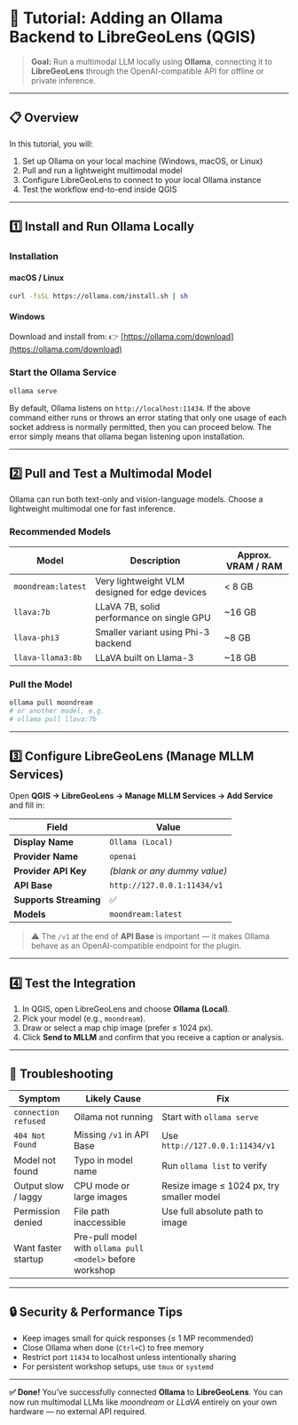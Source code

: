 # 🧠 Tutorial: Adding an Ollama Backend to LibreGeoLens (QGIS)

> **Goal:** Run a multimodal LLM locally using **Ollama**, connecting it to **LibreGeoLens** through the OpenAI-compatible API for offline or private inference.

---

## 📋 Overview

In this tutorial, you will:
1. Set up Ollama on your local machine (Windows, macOS, or Linux)  
2. Pull and run a lightweight multimodal model  
3. Configure LibreGeoLens to connect to your local Ollama instance  
4. Test the workflow end-to-end inside QGIS  

---

## 1️⃣ Install and Run Ollama Locally

### Installation

#### macOS / Linux
```bash
curl -fsSL https://ollama.com/install.sh | sh
````

#### Windows

Download and install from:
👉 [https://ollama.com/download](https://ollama.com/download)

### Start the Ollama Service

```bash
ollama serve
```

By default, Ollama listens on `http://localhost:11434`. If the above command either runs or throws an error stating that only one usage of each socket address is normally permitted, then you can proceed below. The error simply means that ollama began listening upon installation.

---

## 2️⃣ Pull and Test a Multimodal Model

Ollama can run both text-only and vision-language models.
Choose a lightweight multimodal one for fast inference.

### Recommended Models

| Model             | Description                                    | Approx. VRAM / RAM |
| ----------------- | ---------------------------------------------- | ------------------ |
| `moondream:latest`       | Very lightweight VLM designed for edge devices | < 8 GB             |
| `llava:7b`        | LLaVA 7B, solid performance on single GPU      | ~16 GB             |
| `llava-phi3`      | Smaller variant using Phi-3 backend            | ~8 GB              |
| `llava-llama3:8b` | LLaVA built on Llama-3                         | ~18 GB             |

### Pull the Model

```bash
ollama pull moondream
# or another model, e.g.
# ollama pull llava:7b
```

---

## 3️⃣ Configure LibreGeoLens (Manage MLLM Services)

Open **QGIS → LibreGeoLens → Manage MLLM Services → Add Service** and fill in:

| Field                  | Value                           |
| ---------------------- | ------------------------------- |
| **Display Name**       | `Ollama (Local)`                |
| **Provider Name**      | `openai`                        |
| **Provider API Key**   | *(blank or any dummy value)*    |
| **API Base**           | `http://127.0.0.1:11434/v1`     |
| **Supports Streaming** | ✅                             |
| **Models**             | `moondream:latest`              |

> ⚠️ The `/v1` at the end of **API Base** is important — it makes Ollama behave as an OpenAI-compatible endpoint for the plugin.

---

## 4️⃣ Test the Integration

1. In QGIS, open LibreGeoLens and choose **Ollama (Local)**.
2. Pick your model (e.g., `moondream`).
3. Draw or select a map chip image (prefer ≤ 1024 px).
4. Click **Send to MLLM** and confirm that you receive a caption or analysis.

---

## 🧰 Troubleshooting

| Symptom              | Likely Cause                                              | Fix                                       |
| -------------------- | --------------------------------------------------------- | ----------------------------------------- |
| `connection refused` | Ollama not running                                        | Start with `ollama serve`                 |
| `404 Not Found`      | Missing `/v1` in API Base                                 | Use `http://127.0.0.1:11434/v1`           |
| Model not found      | Typo in model name                                        | Run `ollama list` to verify               |
| Output slow / laggy  | CPU mode or large images                                  | Resize image ≤ 1024 px, try smaller model |
| Permission denied    | File path inaccessible                                    | Use full absolute path to image           |
| Want faster startup  | Pre-pull model with `ollama pull <model>` before workshop |                                           |

---

## 🔒 Security & Performance Tips

* Keep images small for quick responses (≤ 1 MP recommended)
* Close Ollama when done (`Ctrl+C`) to free memory
* Restrict port `11434` to localhost unless intentionally sharing
* For persistent workshop setups, use `tmux` or `systemd`

---

**✅ Done!**
You’ve successfully connected **Ollama** to **LibreGeoLens**.
You can now run multimodal LLMs like *moondream* or *LLaVA* entirely on your own hardware — no external API required.
